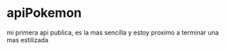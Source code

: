 # apiPokemon
mi primera api publica, es la mas sencilla y estoy proximo a terminar una mas estilizada
